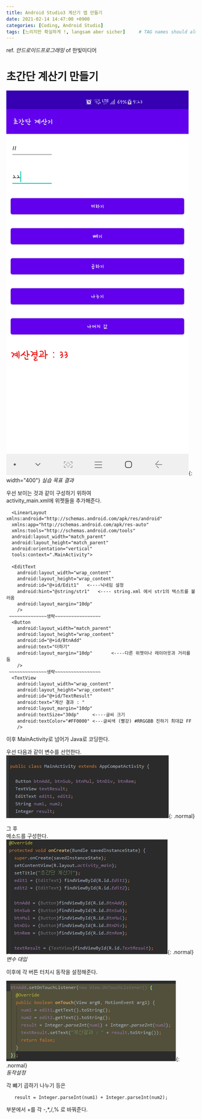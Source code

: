 ```yaml
---
title: Android Studio3 계산기 앱 만들기
date: 2021-02-14 14:47:00 +0900
categories: [Coding, Android Studio]
tags: [느리지만 확실하게 !, langsam aber sicher]     # TAG names should always be lowercase
---
```




ref. _안드로이드프로그래밍_ of 한빛미디어

  
초간단 계산기 만들기
=========

![결과](/img/결과.jpg){: width="400"}
_실습 목표 결과_


우선 보이는 것과 같이 구성하기 위하여   
activity_main.xml에 위젯들을 추가해준다.
```
  <LinearLayout xmlns:android="http://schemas.android.com/apk/res/android"
  xmlns:app="http://schemas.android.com/apk/res-auto"
  xmlns:tools="http://schemas.android.com/tools"
  android:layout_width="match_parent"
  android:layout_height="match_parent"
  android:orientation="vertical"
  tools:context=".MainActivity">
  
  <EditText
    android:layout_width="wrap_content"
    android:layout_height="wrap_content"
    android:id="@+id/Edit1"   <----닉네임 설정
    android:hint="@string/str1"   <---- string.xml 에서 str1의 텍스트를 불러옴
    android:layout_margin="10dp"
    />
 ~~~~~~~~~~~~~~생략~~~~~~~~~~~~~~~~~
  <Button
    android:layout_width="match_parent"
    android:layout_height="wrap_content"
    android:id="@+id/BtnAdd"
    android:text="더하기"
    android:layout_margin="10dp"       <----다른 위젯이나 레이아웃과 거리를 둠
    />
 ~~~~~~~~~~~~~~생략~~~~~~~~~~~~~~~~~
  <TextView
    android:layout_width="wrap_content"
    android:layout_height="wrap_content"
    android:id="@+id/TextResult"
    android:text="계산 결과 : "
    android:layout_margin="10dp"
    android:textSize="30dp"     <----글씨 크기
    android:textColor="#FF0000" <---글씨색 (빨강) #RRGGBB 진하기 최대값 FF
    />
```

이후 MainActivity로 넘어가 Java로 코딩한다.  

우선 다음과 같이 변수를 선언한다.  
![변수](/img/변수선언.jpg){: .normal}


그 후   
메소드를 구성한다.  
![대입](/img/변수대입.jpg){: .normal}  
_변수 대입_

이후에 각 버튼 터치시 동작을 설정해준다.   

![동작](/img/동작.jpg){: .normal}  
_동작설정_


각 뺴기 곱하기 나누기 등은 
      
       result = Integer.parseInt(num1) + Integer.parseInt(num2);
       
부분에서 +를 각 -,*,/,% 로 바꿔준다.


